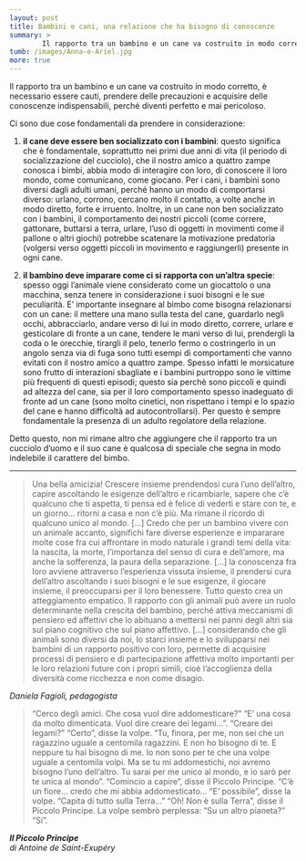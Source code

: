 ```yaml
---
layout: post
title: Bambini e cani, una relazione che ha bisogno di conoscenze
summary: >
        Il rapporto tra un bambino e un cane va costruito in modo corretto, è necessario essere cauti, prendere delle precauzioni e acquisire delle conoscenze indispensabili, perché diventi perfetto e mai pericoloso.
tumb: /images/Anna-e-Ariel.jpg
more: true
---
```

Il rapporto tra un bambino e un cane va costruito in modo corretto, è necessario essere cauti, prendere delle precauzioni e acquisire delle conoscenze indispensabili, perché diventi perfetto e mai pericoloso.

Ci sono due cose fondamentali da prendere in considerazione:

1. **il cane deve essere ben socializzato con i bambini**: questo significa che è fondamentale, soprattutto nei primi due anni di vita (il periodo di socializzazione del cucciolo), che il nostro amico a quattro zampe conosca i bimbi, abbia modo di interagire con loro, di conoscere il loro mondo, come comunicano, come giocano. Per i cani, i bambini sono diversi dagli adulti umani, perché hanno un modo di comportarsi diverso: urlano, corrono, cercano molto il contatto, a volte anche in modo diretto, forte e irruento. Inoltre, in un cane non ben socializzato con i bambini, il comportamento dei nostri piccoli (come correre, gattonare, buttarsi a terra, urlare, l’uso di oggetti in movimenti come il pallone o altri giochi) potrebbe scatenare la motivazione predatoria (volgersi verso oggetti piccoli in movimento e raggiungerli) presente in ogni cane.

2. **il bambino deve imparare come ci si rapporta con un’altra specie**: spesso oggi l’animale viene considerato come un giocattolo o una macchina, senza tenere in considerazione i suoi bisogni e le sue peculiarità. E’ importante insegnare al bimbo come bisogna relazionarsi con un cane: il mettere una mano sulla testa del cane, guardarlo negli occhi, abbracciarlo, andare verso di lui in modo diretto, correre, urlare e gesticolare di fronte a un cane, tendere le mani verso di lui, prendergli la coda o le orecchie, tirargli il pelo, tenerlo fermo o costringerlo in un angolo senza via di fuga sono tutti esempi di comportamenti che vanno evitati con il nostro amico a quattro zampe. Spesso infatti le morsicature sono frutto di interazioni sbagliate e i bambini purtroppo sono le vittime più frequenti di questi episodi; questo sia perchè sono piccoli e quindi ad altezza del cane, sia per il loro comportamento spesso inadeguato di fronte ad un cane (sono molto cinetici, non rispettano i tempi e lo spazio del cane e hanno difficoltà ad autocontrollarsi). Per questo è sempre fondamentale la presenza di un adulto regolatore della relazione.

Detto questo, non mi rimane altro che aggiungere che il rapporto tra un cucciolo d’uomo e il suo cane è qualcosa di speciale che segna in modo indelebile il carattere del bimbo.

<hr>

<blockquote cite="Daniela Fagioli">
<p>Una bella amicizia! Crescere insieme prendendosi cura l’uno dell’altro, capire ascoltando le esigenze dell’altro e ricambiarle, sapere che c’è qualcuno che ti aspetta, ti pensa ed è felice di vederti e stare con te, e un giorno… ritorni a casa e non c’è più. Ma rimane il ricordo di qualcuno unico al mondo. […] Credo che per un bambino vivere con un animale accanto, significhi fare diverse esperienze e impararare molte cose fra cui affrontare in modo naturale i grandi temi della vita: la nascita, la morte, l’importanza del senso di cura e dell’amore, ma anche la sofferenza, la paura della separazione. […] la conoscenza fra loro avviene attraverso l’esperienza vissuta insieme, il prendersi cura dell’altro ascoltando i suoi bisogni e le sue esigenze, il giocare insieme, il preoccuparsi per il loro benessere. Tutto questo crea un atteggiamento empatico. Il rapporto con gli animali può avere un ruolo determinante nella crescita del bambino, perché attiva meccanismi di pensiero ed affettivi che lo abituano a mettersi nei panni degli altri sia sul piano cognitivo che sul piano affettivo. […] considerando che gli animali sono diversi da noi, lo starci insieme e lo svilupparsi nei bambini di un rapporto positivo con loro, permette di acquisire processi di pensiero e di partecipazione affettiva molto importanti per le loro relazioni future con i propri simili, cioè l’accoglienza della diversità come ricchezza e non come disagio.</p>
</blockquote>
<cite>Daniela Fagioli, pedagogista</cite>

<blockquote cite="Antoine de Saint-Exupéry">
<p>“Cerco degli amici. Che cosa vuol dire addomesticare?” “E’ una cosa da molto dimenticata. Vuol dire creare dei legami…”. “Creare dei legami?” “Certo”, disse la volpe. “Tu, finora, per me, non sei che un ragazzino uguale a centomila ragazzini. E non ho bisogno di te. E neppure tu hai bisogno di me. Io non sono per te che una volpe uguale a centomila volpi. Ma se tu mi addomestichi, noi avremo bisogno l’uno dell’altro. Tu sarai per me unico al mondo, e io sarò per te unica al mondo”.
“Comincio a capire”, disse il Piccolo Principe. “C’è un fiore… credo che mi abbia addomesticato… “E’ possibile”, disse la volpe. “Capita di tutto sulla Terra…” “Oh! Non è sulla Terra”, disse il Piccolo Principe. La volpe sembrò perplessa: “Su un altro pianeta?” “Si”.</p>
</blockquote>
<cite><strong>Il Piccolo Principe</strong><br> di Antoine de Saint-Exupéry</cite>
